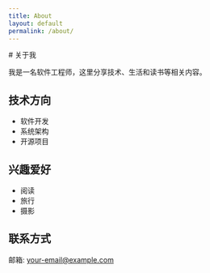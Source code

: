```yaml
---
title: About
layout: default
permalink: /about/
---
```


<div class="home-container">
# 关于我

我是一名软件工程师，这里分享技术、生活和读书等相关内容。

## 技术方向
- 软件开发
- 系统架构
- 开源项目

## 兴趣爱好
- 阅读
- 旅行
- 摄影

## 联系方式
邮箱: your-email@example.com
</div>
